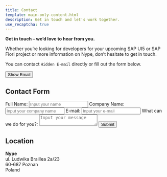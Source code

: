 ```yaml
---
title: Contact
template: main-only-content.html
description: Get in touch and let's work together.
use_recaptcha: true
---
```

**Get in touch – we’d love to hear from you.**

Whether you’re looking for developers for your upcoming SAP UI5 or SAP Fiori project or more information on Nype, don’t hesitate to get in touch.

You can contact <span id="extEmailLocation">`Hidden E-mail`</span> directly or fill out the form below.

<button 
class="g-recaptcha md-button md-button--primary"
data-sitekey="6LeO1vspAAAAABu8s4D8XPFdncUIw5jIy2Fv6Cbj"
data-callback="_recaptchaOnShowEmail"
data-error-callback="_recaptchaOnErrorEmail"
data-theme="dark"
data-action="submit"
id="extShowEmail">Show Email</button>

## Contact Form

<div id="extFormWrapper">
    <form method="POST">
        <label for="fullname">Full Name:</label>
        <input 
            class="md-input" 
            id="fullname"
            name="fullname"
            placeholder="Input your name"
            required
            type="text"
        >
        <label for="companyname">Company Name:</label>
        <input 
            class="md-input" 
            id="companyname"
            name="companyname"
            placeholder="Input your company name"
            required
            type="text"
        >
        <label for="email">E-mail:</label>
        <input
            autocomplete="email"
            class="md-input"
            id="email"
            name="email"
            placeholder="Input your e-mail"
            required
            type="email"
        >
        <label for="message">What can we do for you?:</label>
        <textarea
            class="md-input"
            id="message"
            name="message"
            placeholder="Input your message"
            required
        ></textarea>
        <button 
            class="g-recaptcha md-button md-button--primary"
            data-sitekey="6LeO1vspAAAAABu8s4D8XPFdncUIw5jIy2Fv6Cbj"
            data-callback="_recaptchaOnSubmitForm"
            data-error-callback="_recaptchaOnErrorForm"
            data-theme="dark"
            data-action="submit"
            id="extSubmitForm"
        >Submit</button>
    </form>
</div>

## Location

**Nype**<br>
ul. Ludwika Braillea 2a/23<br>
60-687 Poznan<br>
Poland<br>